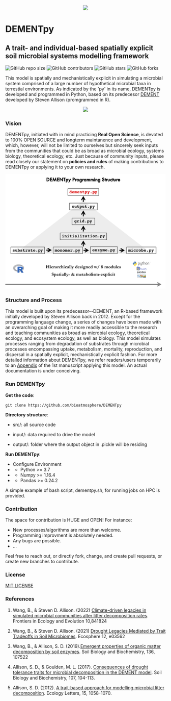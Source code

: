 <!-- <p align="center"> <font size="6"> <b> DEMENTpy </b> </font> </p> -->

<!-- ![alt text](documentation/animations/bacteria.gif "Bacterial Taxon Dynamics"){ width=30% } ![alt text](documentation/animations/fungi.gif "Fungal Taxon Dynamics"){ width=30% } [alt text](documentation/animations/cellulose.gif "Cellulose Dynamics"){ width=30% } -->

<!--
<p align="center">
<img src="documentation/animations/bacteria.gif" width="256" title="Bacterial Taxon Dynamics"> <img src="documentation/animations/fungi.gif" width="256" title="Fungal Taxon Dynamics"> <img src="documentation/animations/cellulose.gif" width="256" title="Cellulose Dynamics">
</p>
-->

<p align='center'> <img src="documentation/animations/DEMENTpy_animation.gif"> </p>

# DEMENTpy
## A trait- and individual-based spatially explicit soil microbial systems modelling framework

<!--
<span style="color: red;"> [**NOTE: still under active development without any formal release of any version !!!**; if interested, feel free to reach out to me via any media] </span>
-->

![GitHub repo size](https://img.shields.io/github/repo-size/bioatmosphere/DEMENTpy)
![GitHub contributors](https://img.shields.io/github/contributors/bioatmosphere/DEMENTpy)
![GitHub stars](https://img.shields.io/github/stars/bioatmosphere/DEMENTpy?style=social)
![GitHub forks](https://img.shields.io/github/forks/bioatmosphere/DEMENTpy?style=social)
<!--![Twitter Follow](https://img.shields.io/twitter/follow/bioatmo_sphere?style=social)-->

This model is spatially and mechanistically explicit in simulating a microbial system comprised of a large number of hypothetical microbial taxa in terrestial environments. As indicated by the 'py' in its name, DEMENTpy is developed and programmed in Python, based on its predecesor [DEMENT](https://github.com/stevenallison/DEMENT) developed by Steven Allison (promgrammed in R).

<p align='center'> <img src="documentation/figures/DEMENTpy_conceptual_structure.jpg"> </p>

### Vision

DEMENTpy, initiated with in mind practicing **Real Open Science**, is devoted to 100% OPEN SOURCE and longterm maintanence and development, which, however, will not be limited to ourselves but sincerely seek inputs from the communities that could be as broad as microbial ecology, systems biology, theoretical ecology, etc. Just because of community inputs, please read closely our statement on **policies and rules** of making contributions to DEMENTpy or applying it to your own research.

<p align='center'> <img src="documentation/figures/DEMENTpy_programming_structure.png"> </p>

### Structure and Process

This model is built upon its predecessor--DEMENT, an R-based framework initially developed by Steven Allison back in 2012. Except for the programming language change, a series of changes have been made with an overarching goal of making it more readily accessible to the research and teaching communities as broad as microbial ecology, theoretical ecology, and ecosystem ecology, as well as biology. This model simulates processes ranging from degradation of substrates through microbial processes encompassing uptake, metabolism, mortality, reproduction, and dispersal in a spatially explicit, mechanistically explicit fashion. For more detailed information about DEMENTpy, we refer readers/users temporarily to an [Appendix](https://github.com/bioatmosphere/microbiome-drought-legacy/tree/master/writing) of the 1st manuscript applying this model. An actual documentation is under conceiving.


### Run DEMENTpy

**Get the code**:
```shell
git clone https://github.com/bioatmosphere/DEMENTpy
```

**Directory structure**:

- src/: all source code

- input/: data required to drive the model

- output/: folder where the output object in .pickle will be residing

**Run DEMENTpy**:

- Configure Environment
- - Python >= 3.7
- - Numpy >= 1.16.4
- - Pandas >= 0.24.2

A simple example of bash script, dementpy.sh, for running jobs on HPC is provided.

### Contribution

The space for contribution is HUGE and OPEN! For instance:

- New processes/algorithms are more than welcome. 
- Programming improvment is absolutely needed.
- Any bugs are possible.
- ...

Feel free to reach out, or directly fork, change, and create pull requests, or create new branches to contribute.

### License

[MIT LICENSE](https://github.com/bioatmosphere/DEMENTpy/blob/master/LICENSE)

### References

1. Wang, B., & Steven D. Allison. (2022) [Climate-driven legacies in simulated microbial communities alter litter decomposition rates](https://www.frontiersin.org/articles/10.3389/fevo.2022.841824). Frontiers in Ecology and Evolution 10,841824

2. Wang, B., & Steven D. Allison. (2021) [Drought Legacies Mediated by Trait Tradeoffs in Soil Microbiomes]( https://doi.org/10.1002/ecs2.3562). Ecosphere 12, e03562

3. Wang, B., & Allison, S. D. (2019).[Emergent properties of organic matter decomposition by soil enzymes](https://doi.org/10.1016/j.soilbio.2019.107522). Soil Biology and Biochemistry, 136, 107522

4. Allison, S. D., & Goulden, M. L. (2017). [Consequences of drought tolerance traits for microbial decomposition in the DEMENT model](https://doi.org/10.1016/j.soilbio.2017.01.001). Soil Biology and Biochemistry, 107, 104-113.

5. Allison, S. D. (2012). [A trait‐based approach for modelling microbial litter decomposition](https://doi.org/10.1111/j.1461-0248.2012.01807.x). Ecology Letters, 15, 1058-1070. 
